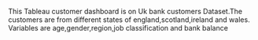 This Tableau customer dashboard is on Uk bank customers Dataset.The customers are from different states of england,scotland,ireland and wales.
Variables are age,gender,region,job classification and bank balance
